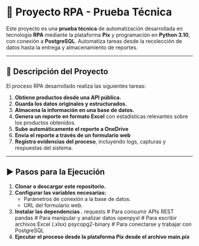 # 🤖 Proyecto RPA - Prueba Técnica

Este proyecto es una **prueba técnica** de automatización desarrollada en tecnología **RPA** mediante la plataforma **Pix** y programación en **Python 3.10**, con conexión a **PostgreSQL**. Automatiza tareas desde la recolección de datos hasta la entrega y almacenamiento de reportes.

---

## 📝 Descripción del Proyecto

El proceso RPA desarrollado realiza las siguientes tareas:

1. **Obtiene productos desde una API pública.**
2. **Guarda los datos originales y estructurados.**
3. **Almacena la información en una base de datos.**
4. **Genera un reporte en formato Excel** con estadísticas relevantes sobre los productos obtenidos.
5. **Sube automáticamente el reporte a OneDrive** 
6. **Envía el reporte a través de un formulario web** 
7. **Registra evidencias del proceso**, incluyendo logs, capturas y respuestas del sistema.


---

## ▶️ Pasos para la Ejecución

1. **Clonar o descargar este repositorio.**
2. **Configurar las variables necesarias:**
   - Parámetros de conexión a la base de datos.
   - URL del formulario web.
3. **Instalar las dependencias .**
requests           # Para consumir APIs REST
pandas             # Para manipular y analizar datos
openpyxl           # Para escribir archivos Excel (.xlsx)
psycopg2-binary    # Para conectarse y trabajar con PostgreSQL
5. **Ejecutar el proceso desde la plataforma Pix desde el archivo main.pix** 
 

